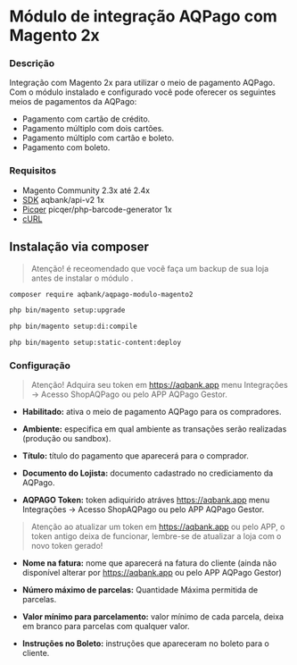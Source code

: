 
# Módulo de integração AQPago com Magento 2x

### Descrição
Integração com Magento 2x para utilizar o meio de pagamento AQPago.
Com o módulo instalado e configurado você pode oferecer os seguintes meios de pagamentos da AQPago:
- Pagamento com cartão de crédito.
- Pagamento múltiplo com dois cartões.
- Pagamento múltiplo com cartão e boleto.
- Pagamento com boleto.

### Requisitos
- Magento Community 2.3x até 2.4x
- [SDK] aqbank/api-v2 1x
- [Picqer] picqer/php-barcode-generator 1x
- [cURL]

## Instalação via composer
> Atenção! é receomendado que você faça um backup de sua loja antes de instalar o módulo .


```sh
composer require aqbank/aqpago-modulo-magento2

php bin/magento setup:upgrade

php bin/magento setup:di:compile

php bin/magento setup:static-content:deploy

```

### Configuração
> Atenção! Adquira seu token em https://aqbank.app menu Integrações -> Acesso ShopAQPago ou pelo APP AQPago Gestor.

- **Habilitado:** ativa o meio de pagamento AQPago para os compradores.

- **Ambiente:** especifica em qual ambiente as transações serão realizadas (produção ou sandbox).

- **Título:** título do pagamento que aparecerá para o comprador.

- **Documento do Lojista:** documento cadastrado no crediciamento da AQPago.

- **AQPAGO Token:** token adiquirido atráves https://aqbank.app menu Integrações -> Acesso ShopAQPago ou pelo APP AQPago Gestor.
> Atenção ao atualizar um token em https://aqbank.app ou pelo APP, o token antigo deixa de funcionar, lembre-se de atualizar a loja com o novo token gerado!

- **Nome na fatura:** nome que aparecerá na fatura do cliente (ainda não disponível alterar por https://aqbank.app ou pelo APP AQPago Gestor)

- **Número máximo de parcelas:** Quantidade Máxima permitida de parcelas.

- **Valor mínimo para parcelamento:** valor mínimo de cada parcela, deixa em branco para parcelas com qualquer valor.

- **Instruções no Boleto:** instruções que apareceram no boleto para o cliente.


[aqpago]: <https://aqpago.com.br>
[SDK]: <https://github.com/aqbank/aqpago-sdk-api-v2>
[Picqer]: <https://github.com/picqer/php-barcode-generator>
[cURL]: <https://www.php.net/manual/en/book.curl.php>
